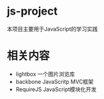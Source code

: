 js-project
==========

本项目主要用于JavaScript的学习实践

# 相关内容
+ lightbox
	一个图片浏览库
+ backbone
	JavaScritp MVC框架
+ RequireJS
	JavaScript模块化开发

 
